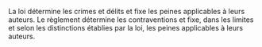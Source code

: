 La loi détermine les crimes et délits et fixe les peines applicables à leurs auteurs.
Le règlement détermine les contraventions et fixe, dans les limites et selon les distinctions établies par la loi, les peines applicables à leurs auteurs.
